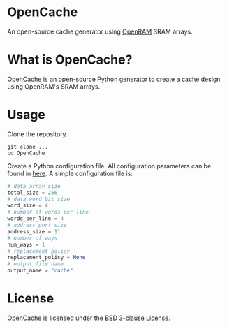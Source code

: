 # OpenCache
An open-source cache generator using [OpenRAM](https://github.com/VLSIDA/OpenRAM) SRAM arrays.

# What is OpenCache?
OpenCache is an open-source Python generator to create a cache design using OpenRAM's SRAM arrays.

# Usage
Clone the repository.
```
git clone ...
cd OpenCache
```
Create a Python configuration file. All configuration parameters can be found in [here](CONFIG.md). A simple configuration file is:
```python
# data array size
total_size = 256
# data word bit size
word_size = 4
# number of words per line
words_per_line = 4
# address port size
address_size = 11
# number of ways
num_ways = 1
# replacement policy
replacement_policy = None
# output file name
output_name = "cache"
```

# License

OpenCache is licensed under the [BSD 3-clause License](LICENSE).